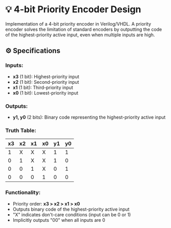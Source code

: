 # 💡 4-bit Priority Encoder Design  

Implementation of a 4-bit priority encoder in Verilog/VHDL. A priority encoder solves the limitation of standard encoders by outputting the code of the highest-priority active input, even when multiple inputs are high.  

## ⚙️ Specifications  

### Inputs:  
- **x3** (1 bit): Highest-priority input  
- **x2** (1 bit): Second-priority input  
- **x1** (1 bit): Third-priority input  
- **x0** (1 bit): Lowest-priority input  

### Outputs:  
- **y1, y0** (2 bits): Binary code representing the highest-priority active input  

### Truth Table:  

| x3 | x2 | x1 | x0 | y1 | y0 |  
|----|----|----|----|----|----|  
| 1  | X  | X  | X  | 1  | 1  |  
| 0  | 1  | X  | X  | 1  | 0  |  
| 0  | 0  | 1  | X  | 0  | 1  |  
| 0  | 0  | 0  | 1  | 0  | 0  |  

### Functionality:  
- Priority order: **x3 > x2 > x1 > x0**  
- Outputs binary code of the highest-priority active input  
- "X" indicates don't-care conditions (input can be 0 or 1)  
- Implicitly outputs "00" when all inputs are 0  
